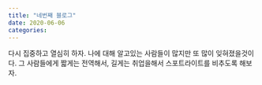 ```yaml
---
title: "네번째 블로그"
date: 2020-06-06
categories:
---
```

다시 집중하고 열심히 하자.
나에 대해 알고있는 사람들이 많지만 
또 많이 잊혀졌을것이다.
그 사람들에게 짧게는 전역해서, 길게는 취업을해서
스포트라이트를 비추도록 해보자.
